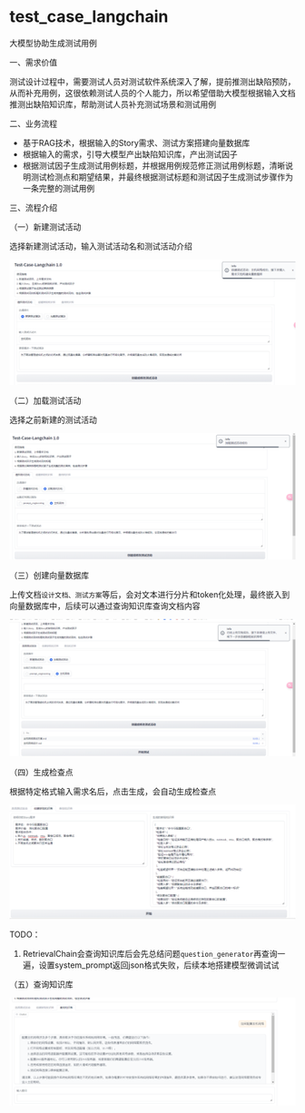 # test_case_langchain
大模型协助生成测试用例

一、需求价值

测试设计过程中，需要测试人员对测试软件系统深入了解，提前推测出缺陷预防，从而补充用例，这很依赖测试人员的个人能力，所以希望借助大模型根据输入文档推测出缺陷知识库，帮助测试人员补充测试场景和测试用例

二、业务流程

*   基于RAG技术，根据输入的Story需求、测试方案搭建向量数据库
*   根据输入的需求，引导大模型产出缺陷知识库，产出测试因子
*   根据测试因子生成测试用例标题，并根据用例规范修正测试用例标题，清晰说明测试检测点和期望结果，并最终根据测试标题和测试因子生成测试步骤作为一条完整的测试用例

三、流程介绍

（一）新建测试活动

选择新建测试活动，输入测试活动名和测试活动介绍

![新建测试活动](./figures/新建测试活动.png)

（二）加载测试活动

选择之前新建的测试活动

![加载测试活动](./figures/加载测试活动.png)

（三）创建向量数据库

上传文档`设计文档、测试方案`等后，会对文本进行分片和token化处理，最终嵌入到向量数据库中，后续可以通过查询知识库查询文档内容

![创建向量数据库](./figures/创建向量数据库.png)

（四）生成检查点

根据特定格式输入需求名后，点击生成，会自动生成检查点

![生成检查点](./figures/生成检查点.png)

TODO：
1. RetrievalChain会查询知识库后会先总结问题`question_generator`再查询一遍，设置system_prompt返回json格式失败，后续本地搭建模型微调试试

（五）查询知识库

![查询知识库](./figures/查询知识库.png)